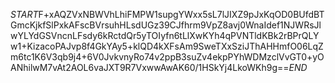 $START$F+xAQZVxNBWVhLhiFMPW1supgYWxx5sL7lJIXZ9pJxKqOD0BUfdBTGmcKjkfSlPxkAFscBVrsuhHLsdUGz39CJfhrm9VpZ8avj0WnaIdef1NJWRsJlwYLYdGSVncnLFsdy6kRctdQr5yTOIyfn6tLlXwKYh4qPVNTldKBk2rBPrQLYw1+KizacoPAJvp8f4GkYAy5+klQD4kXFsAm9SweTXxSziJThAHHmfO06LqZm6tc1K6V3qb9j4+6V0JvkvnyRo74v2ppB3suZv4ekpPYhWDMzclVvGT0+yOANhilwM7vAt2AOL6vaJXT9R7VxwwAwAK60/1HSkYj4LkoWKh9g==$END$